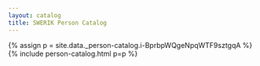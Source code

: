```yaml
---
layout: catalog
title: SWERIK Person Catalog
---
```

{% assign p = site.data._person-catalog.i-BprbpWQgeNpqWTF9sztgqA %}
{% include person-catalog.html p=p %}

